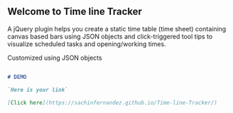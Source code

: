 ## Welcome to Time line Tracker

A jQuery plugin helps you create a static time table (time sheet) containing canvas based bars using JSON objects and click-triggered tool tips to visualize scheduled tasks and opening/working times.

Customized using JSON objects

```markdown

# DEMO

`Here is your link`

[Click here](https://sachinfernandez.github.io/Time-line-Tracker/)
```
